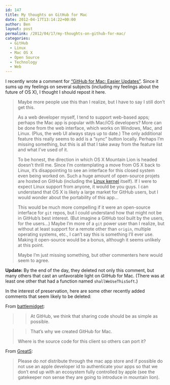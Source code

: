 ```yaml
---
id: 147
title: My thoughts on GitHub for Mac
date: 2012-04-17T13:14:22+00:00
author: Ben
layout: post
permalink: /2012/04/17/my-thoughts-on-github-for-mac/
categories:
  - GitHub
  - Linux
  - Mac OS X
  - Open Source
  - Technology
  - Web
---
```

I recently wrote a comment for [&#8220;GitHub for Mac: Easier Updates&#8221;](https://github.com/blog/1102-github-for-mac-easier-updates). Since it sums up my feelings on several subjects (including my feelings about the future of OS X), I thought I should repost it here.

> Maybe more people use this than I realize, but I have to say I still don&#8217;t get this.
> 
> As a web developer myself, I tend to support web-based apps; perhaps the Mac app is popular with Mac/iOS developers? More can be done from the web interface, which works on Windows, Mac, and Linux. (Plus, the web UI always stays up to date.) The only additional feature this really seems to add is a &#8220;sync&#8221; button locally. Perhaps I&#8217;m missing something, but this is all that I take away from the feature list and what I&#8217;ve used of it.
> 
> To be honest, the direction in which OS X Mountain Lion is headed doesn&#8217;t thrill me. Since I&#8217;m contemplating a move from OS X back to Linux, it&#8217;s disappointing to see an interface for this closed system even being worked on. Such a huge amount of open-source projets are hosted on GitHub (including the [Linux kernel](https://github.com/torvalds/linux) itself). If I were to expect Linux support from anyone, it would be you guys. I can understand that OS X is likely a large market for GitHub users, but I would wonder about the portability of this app...
> 
> This would be much more compelling if it were an open-source interface for `git` repos, but I could understand how that might not be in GitHub&#8217;s best interest. (But imagine a GitHub tool built by the users, for the users...) Maybe I&#8217;m more of a `git` power user than I realize, but without at least support for a remote other than `origin`, multiple operating systems, etc., I can&#8217;t say this is something I&#8217;ll ever use. Making it open-source would be a bonus, although it seems unlikely at this point.
> 
> Maybe I&#8217;m just missing something, but other commenters here would seem to agree.

**Update:** By the end of the day, they deleted not only this comment, but many others that cast an unfavorable light on GitHub for Mac. (There was at least one other that had a function named `shallWeUseThisSoft`.)

In the interest of preservation, here are some other recently added comments that seem likely to be deleted:

From [battlemidget](http://github.com/battlemidget):

> > At GitHub, we think that sharing code should be as simple as possible.
  
> > That’s why we created GitHub for Mac. 
> 
> Where is the source code for this client so others can port it?

From [GreatS](http://github.com/GreatS):

> Please do _not_ distribute through the mac app store and if possible do not use an apple developer id to authenticate your apps so that we don&#8217;t end up with an ecosystem fully controlled by apple (see the gatekeeper non sense they are going to introduce in mountain lion).